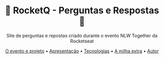 <h1 align="center"> 💬 RocketQ - Perguntas e Respostas 💬</h1>
<p align="center"> Site de perguntas e repostas criado durante o evento NLW Together da Rocketseat</p>

<p align="center">
 <a href="#projeto">O evento e projeto</a> •
 <a href="#apresentacao">Apresentação</a> • 
 <a href="#tecnologias">Tecnologias</a> • 
 <a href="#extra">A milha extra</a> •
 <a href="#autor">Autor</a>
</p>
